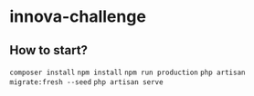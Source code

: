 # innova-challenge

## How to start?

`composer install`
`npm install`
`npm run production`
`php artisan migrate:fresh --seed`
`php artisan serve`